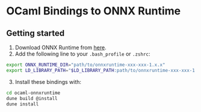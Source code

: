 # OCaml Bindings to ONNX Runtime

## Getting started
1. Download ONNX Runtime from [here](https://github.com/microsoft/onnxruntime/releases).
2. Add the following line to your `.bash_profile` or `.zshrc`:
```sh
export ONNX_RUNTIME_DIR="path/to/onnxruntime-xxx-xxx-1.x.x"
export LD_LIBRARY_PATH="$LD_LIBRARY_PATH:path/to/onnxruntime-xxx-xxx-1.x.x"
```
3. Install these bindings with:
```sh
cd ocaml-onnxruntime
dune build @install
dune install
```
